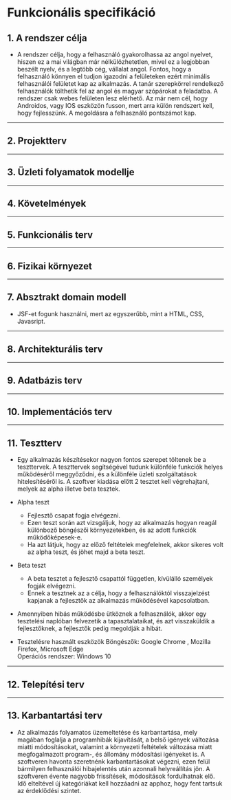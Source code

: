 # **Funkcionális specifikáció**
## 1. A rendszer célja
* A rendszer célja, hogy a felhasználó gyakorolhassa az angol nyelvet, hiszen ez a mai világban már nélkülözhetetlen, mivel ez a legjobban beszélt nyelv, és a legtöbb cég, vállalat angol. Fontos, hogy a felhasználó
könnyen el tudjon igazodni a felületeken ezért minimális felhasználói
felületet kap az alkalmazás. A tanár szerepkörrel rendelkező felhasználók
tölthetik fel az angol és magyar szópárokat a feladatba.  A rendszer csak webes felületen lesz elérhető. Az már nem cél, hogy Androidos, vagy IOS eszközön fusson, mert arra külön rendszert kell, hogy fejlesszünk. A megoldásra a felhasználó pontszámot kap.
---
## 2. Projektterv

---
## 3. Üzleti folyamatok modellje

---
## 4. Követelmények

---
## 5. Funkcionális terv

---
## 6. Fizikai környezet

---
## 7. Absztrakt domain modell
* JSF-et fogunk használni, mert az egyszerűbb, mint  a HTML, CSS, Javasript.


---
## 8. Architekturális terv

---
## 9. Adatbázis terv

---
## 10. Implementációs terv

---
## 11. Tesztterv
* Egy alkalmazás készítésekor nagyon fontos szerepet töltenek be a teszttervek.
A teszttervek segítségével tudunk különféle funkciók helyes működéséről meggyőződni, és a különféle üzleti szolgáltatások hitelesítéséről is.
A szoftver kiadása előtt 2 tesztet kell végrehajtani, melyek az alpha illetve beta tesztek.

* Alpha teszt
    * Fejlesztő csapat fogja elvégezni.
    * Ezen teszt során azt vizsgáljuk, hogy az alkalmazás hogyan reagál különboző böngészői környezetekben, és az adott funkciók működőképesek-e.
    * Ha azt látjuk, hogy az előző feltételek megfelelnek, akkor sikeres volt az alpha teszt, és jöhet majd a beta teszt.

* Beta teszt
    * A beta tesztet a fejlesztő csapattól független, kívülálló személyek fogják elvégezni.
    * Ennek a tesztnek az a célja, hogy a felhasználóktól visszajelzést kapjanak a fejlesztők az alkalmazás működésével kapcsolatban.

* Amennyiben hibás működésbe ütköznek a felhasználók, akkor egy tesztelési naplóban felvezetik a tapasztalataikat, és azt visszaküldik a fejlesztőknek, a fejlesztők pedig megoldják a hibát.

* Tesztelésre használt eszközök
Böngészők: Google Chrome , Mozilla Firefox, Microsoft Edge <br>
Operációs rendszer: Windows 10 

---
## 12. Telepítési terv

---
## 13. Karbantartási terv
* Az alkalmazás folyamatos üzemeltetése és karbantartása, mely
magában foglalja a programhibák kijavítását, a belső igények változása miatti
módosításokat, valamint a környezeti feltételek változása miatt
megfogalmazott program-, és állomány módosítási igényeket is.
A szoftveren havonta szeretnénk karbantartásokat végezni, ezen felül bármilyen felhasználói hibajelentés után azonnali helyreállítás jön. A szoftveren évente nagyobb frissítések, módosítások fordulhatnak elő. 
Idő elteltével új kategóriákat kell hozzáadni az apphoz, hogy fent tartsuk az
érdeklődési szintet.

